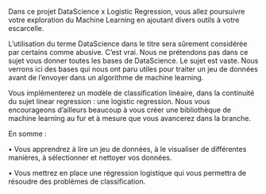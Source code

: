 Dans ce projet DataScience x Logistic Regression, vous allez poursuivre votre exploration du Machine Learning en ajoutant divers outils à votre escarcelle.

L’utilisation du terme DataScience dans le titre sera sûrement considérée par certains comme abusive. C’est vrai. Nous ne prétendons pas dans ce sujet vous donner toutes les bases de DataScience. Le sujet est vaste. Nous verrons ici des bases qui nous ont paru utiles pour traiter un jeu de données avant de l’envoyer dans un algorithme de machine learning. 

Vous implémenterez un modèle de classification linéaire, dans la continuité du sujet linear regression : une logistic regression. Nous vous encourageons d’ailleurs beaucoup à vous créer une bibliothèque de machine learning au fur et à mesure que vous avancerez dans la branche.

En somme : 
  
  • Vous apprendrez à lire un jeu de données, à le visualiser de différentes manières, à sélectionner et nettoyer vos données.
  
  • Vous mettrez en place une régression logistique qui vous permettra de résoudre des problèmes de classification.
